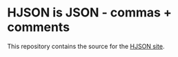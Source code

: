 
# HJSON is JSON - commas + comments

This repository contains the source for the [HJSON site](http://laktak.github.io/hjson).
